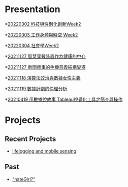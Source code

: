 # Presentation
*[20220302 科技與性別化創新Week2](https://docs.google.com/presentation/d/e/2PACX-1vT4tykFJR4smgyELzEqUssNO6F2888M3BYWIy5CSwF3gh03NwYAkK6Hkjf6iKlD5h3o2BpVh6_6ZFkE/pub?start=false&loop=false&delayms=3000)

*[20220303 工作身體與時空 Week2]()

*[20220304 社會學Week2]()

*[20211127 智慧穿戴裝置作為健康的中介]()

*[20211127 新聞敘事的手機意義結構變遷]()

*[20211118 演算法政治與數據女性主義]()

*[20211119 數據計劃的倫理分析]()

*[20210419 用數據說故事 Tableau視覺化工具之簡介與操作]()


# Projects

## Recent Projects
* [lifelogging and mobile sensing]()

## Past
* ["hateGirl?"]()

